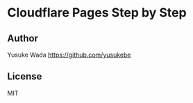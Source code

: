# Cloudflare Pages Step by Step

## Author

Yusuke Wada <https://github.com/yusukebe>

## License

MIT
